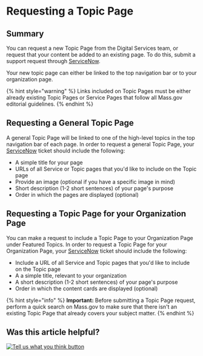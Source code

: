 # Requesting a Topic Page

## Summary

You can request a new Topic Page from the Digital Services team, or request that your content be added to an existing page. To do this, submit a support request through [ServiceNow](https://www.mass.gov/servicenow).

Your new topic page can either be linked to the top navigation bar or to your organization page.

{% hint style="warning" %}
Links included on Topic Pages must be either already existing Topic Pages or Service Pages that follow all Mass.gov editorial guidelines.
{% endhint %}

## Requesting a General Topic Page

A general Topic Page will be linked to one of the high-level topics in the top navigation bar of each page. In order to request a general Topic Page, your [ServiceNow](https://www.mass.gov/servicenow) ticket should include the following:

* A simple title for your page
* URLs of all Service or Topic pages that you'd like to include on the Topic page 
* Provide an image \(optional if you have a specific image in mind\)
* Short description \(1-2 short sentences\) of your page's purpose
* Order in which the pages are displayed \(optional\)

## Requesting a Topic Page for your Organization Page

You can make a request to include a Topic Page to your Organization Page under Featured Topics. In order to request a Topic Page for your Organization Page, your [ServiceNow](https://www.mass.gov/servicenow) ticket should include the following:

* Include a URL of all Service and Topic pages that you'd like to include on the Topic page 
* A a simple title, relevant to your organization
* A short description \(1-2 short sentences\) of your page's purpose
* Order in which the content cards are displayed \(optional\)

{% hint style="info" %}
**Important:** Before submitting a Topic Page request, perform a quick search on Mass.gov to make sure that there isn't an existing Topic Page that already covers your subject matter.
{% endhint %}

## Was this article helpful?

[![Tell us what you think button](https://blobscdn.gitbook.com/v0/b/gitbook-28427.appspot.com/o/assets%2F-LJ04qJGAHkvdE13BfdG%2F-LSz77NBAwnSNpMPT3df%2F-LSz7xSmyKXltd4avaCt%2FKB%20survey%20button%20POC%202.png?alt=media&token=8d071cab-8b95-48a3-a332-13e3fc8d9f96)](https://massgov.formstack.com/forms/mass_gov_knowledge_base_feedback?article=requesting-a-topic-page)

